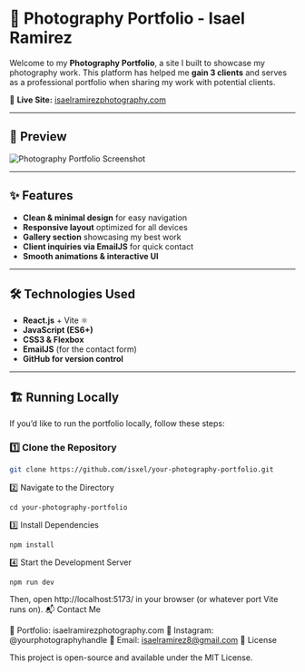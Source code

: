 # 📸 Photography Portfolio - Isael Ramirez  

Welcome to my **Photography Portfolio**, a site I built to showcase my photography work. This platform has helped me **gain 3 clients** and serves as a professional portfolio when sharing my work with potential clients.  

🚀 **Live Site:** [isaelramirezphotography.com](https://your-live-portfolio-link.com)  

---

## 📸 Preview  
![Photography Portfolio Screenshot](https://your-screenshot-link.com)  

---

## ✨ Features  
- **Clean & minimal design** for easy navigation  
- **Responsive layout** optimized for all devices  
- **Gallery section** showcasing my best work  
- **Client inquiries via EmailJS** for quick contact  
- **Smooth animations & interactive UI**  

---

## 🛠️ Technologies Used  
- **React.js** + Vite ⚛️  
- **JavaScript (ES6+)**  
- **CSS3 & Flexbox**  
- **EmailJS** (for the contact form)  
- **GitHub for version control**  

---

## 🏗️ Running Locally  
If you’d like to run the portfolio locally, follow these steps:  

### 1️⃣ Clone the Repository  
```bash
git clone https://github.com/isxel/your-photography-portfolio.git
```
2️⃣ Navigate to the Directory
```
cd your-photography-portfolio
```
3️⃣ Install Dependencies
```
npm install
```
4️⃣ Start the Development Server
```
npm run dev
```
Then, open http://localhost:5173/ in your browser (or whatever port Vite runs on).
📬 Contact Me

💼 Portfolio: isaelramirezphotography.com
📸 Instagram: @yourphotographyhandle
📧 Email: isaelramirez8@gmail.com
📜 License

This project is open-source and available under the MIT License.
